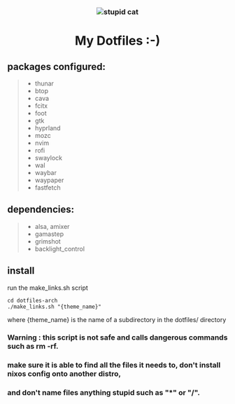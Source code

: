 ### <h3 align="center">![](https://media.tenor.com/4VY0Ykn4lN4AAAAM/cat-broken-cat.gif "stupid cat") </h3>

# <h1 align="center"> My Dotfiles :-) </h1>

## **packages configured:**
>* thunar
>* btop
>* cava
>* fcitx
>* foot
>* gtk
>* hyprland
>* mozc
>* nvim
>* rofi
>* swaylock
>* wal
>* waybar
>* waypaper
>* fastfetch

## **dependencies:**
>* alsa, amixer
>* gamastep
>* grimshot
>* backlight_control

## install
run the make_links.sh script
```
cd dotfiles-arch
./make_links.sh "{theme_name}"
```
where {theme_name} is the name of a subdirectory in the dotfiles/ directory
### Warning : this script is not safe and calls dangerous commands such as rm -rf.
### make sure it is able to find all the files it needs to, don't install nixos config onto another distro,
### and don't name files anything stupid such as "*" or "/".
